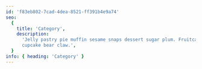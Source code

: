 ```yaml
---
id: 'f83eb802-7cad-4dea-8521-ff391b4e9a74'
seo:
  {
    title: 'Category',
    description:
      'Jelly pastry pie muffin sesame snaps dessert sugar plum. Fruitcake
      cupcake bear claw.',
  }
info: { heading: 'Category' }
---
```

